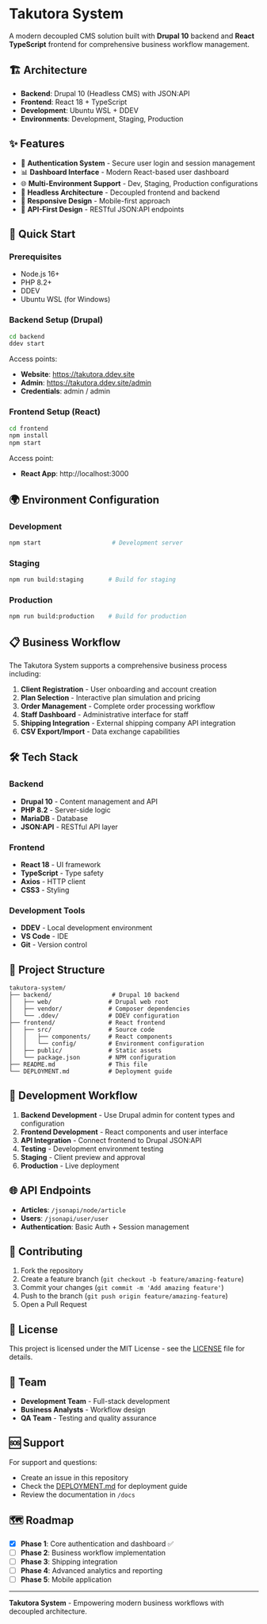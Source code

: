 # Takutora System

A modern decoupled CMS solution built with **Drupal 10** backend and **React TypeScript** frontend for comprehensive business workflow management.

## 🏗️ Architecture

- **Backend**: Drupal 10 (Headless CMS) with JSON:API
- **Frontend**: React 18 + TypeScript  
- **Development**: Ubuntu WSL + DDEV
- **Environments**: Development, Staging, Production

## ✨ Features

- 🔐 **Authentication System** - Secure user login and session management
- 📊 **Dashboard Interface** - Modern React-based user dashboard
- 🌐 **Multi-Environment Support** - Dev, Staging, Production configurations
- 🚀 **Headless Architecture** - Decoupled frontend and backend
- 📱 **Responsive Design** - Mobile-first approach
- 🔌 **API-First Design** - RESTful JSON:API endpoints

## 🚀 Quick Start

### Prerequisites

- Node.js 16+
- PHP 8.2+
- DDEV
- Ubuntu WSL (for Windows)

### Backend Setup (Drupal)

```bash
cd backend
ddev start
```

Access points:
- **Website**: https://takutora.ddev.site
- **Admin**: https://takutora.ddev.site/admin
- **Credentials**: admin / admin

### Frontend Setup (React)

```bash
cd frontend
npm install
npm start
```

Access point:
- **React App**: http://localhost:3000

## 🌍 Environment Configuration

### Development
```bash
npm start                    # Development server
```

### Staging
```bash
npm run build:staging       # Build for staging
```

### Production
```bash
npm run build:production    # Build for production
```

## 📋 Business Workflow

The Takutora System supports a comprehensive business process including:

1. **Client Registration** - User onboarding and account creation
2. **Plan Selection** - Interactive plan simulation and pricing
3. **Order Management** - Complete order processing workflow
4. **Staff Dashboard** - Administrative interface for staff
5. **Shipping Integration** - External shipping company API integration
6. **CSV Export/Import** - Data exchange capabilities

## 🛠️ Tech Stack

### Backend
- **Drupal 10** - Content management and API
- **PHP 8.2** - Server-side logic
- **MariaDB** - Database
- **JSON:API** - RESTful API layer

### Frontend
- **React 18** - UI framework
- **TypeScript** - Type safety
- **Axios** - HTTP client
- **CSS3** - Styling

### Development Tools
- **DDEV** - Local development environment
- **VS Code** - IDE
- **Git** - Version control

## 📁 Project Structure

```
takutora-system/
├── backend/                 # Drupal 10 backend
│   ├── web/                # Drupal web root
│   ├── vendor/             # Composer dependencies
│   └── .ddev/              # DDEV configuration
├── frontend/               # React frontend
│   ├── src/                # Source code
│   │   ├── components/     # React components
│   │   └── config/         # Environment configuration
│   ├── public/             # Static assets
│   └── package.json        # NPM configuration
├── README.md               # This file
└── DEPLOYMENT.md           # Deployment guide
```

## 🔧 Development Workflow

1. **Backend Development** - Use Drupal admin for content types and configuration
2. **Frontend Development** - React components and user interface
3. **API Integration** - Connect frontend to Drupal JSON:API
4. **Testing** - Development environment testing
5. **Staging** - Client preview and approval
6. **Production** - Live deployment

## 🌐 API Endpoints

- **Articles**: `/jsonapi/node/article`
- **Users**: `/jsonapi/user/user`
- **Authentication**: Basic Auth + Session management

## 🤝 Contributing

1. Fork the repository
2. Create a feature branch (`git checkout -b feature/amazing-feature`)
3. Commit your changes (`git commit -m 'Add amazing feature'`)
4. Push to the branch (`git push origin feature/amazing-feature`)
5. Open a Pull Request

## 📝 License

This project is licensed under the MIT License - see the [LICENSE](LICENSE) file for details.

## 👥 Team

- **Development Team** - Full-stack development
- **Business Analysts** - Workflow design
- **QA Team** - Testing and quality assurance

## 🆘 Support

For support and questions:
- Create an issue in this repository
- Check the [DEPLOYMENT.md](DEPLOYMENT.md) for deployment guide
- Review the documentation in `/docs`

## 🗺️ Roadmap

- [x] **Phase 1**: Core authentication and dashboard ✅
- [ ] **Phase 2**: Business workflow implementation
- [ ] **Phase 3**: Shipping integration
- [ ] **Phase 4**: Advanced analytics and reporting
- [ ] **Phase 5**: Mobile application

---

**Takutora System** - Empowering modern business workflows with decoupled architecture.
